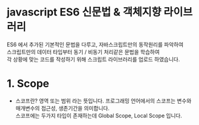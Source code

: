 # javascript ES6 신문법 & 객체지향 라이브러리
ES6 에서 추가된 기본적인 문법을 다루고, 자바스크립트만의 동작원리를 파악하여<br>
스크립트만의 데이터 타입부터 동기 / 비동기 처리같은 문법을 학습하여<br>
각 상황에 맞는 코드를 작성하기 위해 스크립트 라이브러리를 업로드 하였습니다.

<h1>1. Scope</h1>

<ul>
    <li>
    스코프란? 영역 또는 범위 라는 뜻입니다. 프로그래밍 언어에서의 스코프는 변수와<br>
    매개변수의 접근성, 생존기간을 의미합니다.<br> 
    스코프에는 두가지 타입이 존재하는데 Global Scope, Local Scope 입니다.
    </li>
</ul>